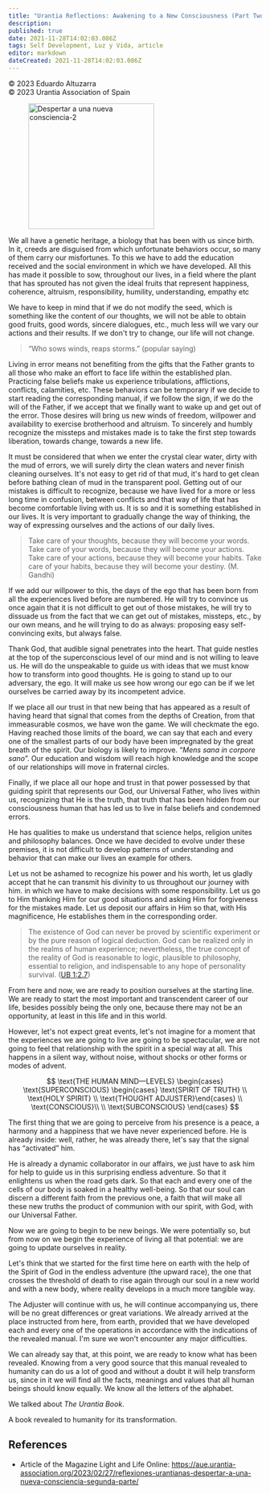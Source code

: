 ```yaml
---
title: "Urantia Reflections: Awakening to a New Consciousness (Part Two)"
description: 
published: true
date: 2021-11-28T14:02:03.086Z
tags: Self Development, Luz y Vida, article
editor: markdown
dateCreated: 2021-11-28T14:02:03.086Z
---
```


<p class="v-card v-sheet theme--light gray lighten-3 px-2">© 2023 Eduardo Altuzarra<br>© 2023 Urantia Association of Spain</p>


<figure id="Figure_1" class="image urantiapedia image-style-align-left">
<img src="/image/article/Luz_y_Vida/LyV_2023_03/De-la-materia-al-espiritu.png" alt="Despertar a una nueva consciencia-2" width="250">
</figure>

We all have a genetic heritage, a biology that has been with us since birth. In it, creeds are disguised from which unfortunate behaviors occur, so many of them carry our misfortunes. To this we have to add the education received and the social environment in which we have developed. All this has made it possible to sow, throughout our lives, in a field where the plant that has sprouted has not given the ideal fruits that represent happiness, coherence, altruism, responsibility, humility, understanding, empathy etc

We have to keep in mind that if we do not modify the seed, which is something like the content of our thoughts, we will not be able to obtain good fruits, good words, sincere dialogues, etc., much less will we vary our actions and their results. If we don't try to change, our life will not change.

> “Who sows winds, reaps storms.” (popular saying)

Living in error means not benefiting from the gifts that the Father grants to all those who make an effort to face life within the established plan. Practicing false beliefs make us experience tribulations, afflictions, conflicts, calamities, etc. These behaviors can be temporary if we decide to start reading the corresponding manual, if we follow the sign, if we do the will of the Father, if we accept that we finally want to wake up and get out of the error. Those desires will bring us new winds of freedom, willpower and availability to exercise brotherhood and altruism. To sincerely and humbly recognize the missteps and mistakes made is to take the first step towards liberation, towards change, towards a new life.

It must be considered that when we enter the crystal clear water, dirty with the mud of errors, we will surely dirty the clean waters and never finish cleaning ourselves. It's not easy to get rid of that mud, it's hard to get clean before bathing clean of mud in the transparent pool. Getting out of our mistakes is difficult to recognize, because we have lived for a more or less long time in confusion, between conflicts and that way of life that has become comfortable living with us. It is so and it is something established in our lives. It is very important to gradually change the way of thinking, the way of expressing ourselves and the actions of our daily lives.

> Take care of your thoughts, because they will become your words.
> Take care of your words, because they will become your actions.
> Take care of your actions, because they will become your habits.
> Take care of your habits, because they will become your destiny.
> (M. Gandhi)

If we add our willpower to this, the days of the ego that has been born from all the experiences lived before are numbered. He will try to convince us once again that it is not difficult to get out of those mistakes, he will try to dissuade us from the fact that we can get out of mistakes, missteps, etc., by our own means, and he will trying to do as always: proposing easy self-convincing exits, but always false.

Thank God, that audible signal penetrates into the heart. That guide nestles at the top of the superconscious level of our mind and is not willing to leave us. He will do the unspeakable to guide us with ideas that we must know how to transform into good thoughts. He is going to stand up to our adversary, the ego. It will make us see how wrong our ego can be if we let ourselves be carried away by its incompetent advice.

If we place all our trust in that new being that has appeared as a result of having heard that signal that comes from the depths of Creation, from that immeasurable cosmos, we have won the game. We will checkmate the ego. Having reached those limits of the board, we can say that each and every one of the smallest parts of our body have been impregnated by the great breath of the spirit. Our biology is likely to improve. “_Mens sana in corpore sano_”. Our education and wisdom will reach high knowledge and the scope of our relationships will move in fraternal circles.

Finally, if we place all our hope and trust in that power possessed by that guiding spirit that represents our God, our Universal Father, who lives within us, recognizing that He is the truth, that truth that has been hidden from our consciousness human that has led us to live in false beliefs and condemned errors.

He has qualities to make us understand that science helps, religion unites and philosophy balances. Once we have decided to evolve under these premises, it is not difficult to develop patterns of understanding and behavior that can make our lives an example for others.

Let us not be ashamed to recognize his power and his worth, let us gladly accept that he can transmit his divinity to us throughout our journey with him. in which we have to make decisions with some responsibility. Let us go to Him thanking Him for our good situations and asking Him for forgiveness for the mistakes made. Let us deposit our affairs in Him so that, with His magnificence, He establishes them in the corresponding order.

> The existence of God can never be proved by scientific experiment or by the pure reason of logical deduction. God can be realized only in the realms of human experience; nevertheless, the true concept of the reality of God is reasonable to logic, plausible to philosophy, essential to religion, and indispensable to any hope of personality survival. ([UB 1:2.7](/en/The_Urantia_Book/1#p2_7))

From here and now, we are ready to position ourselves at the starting line. We are ready to start the most important and transcendent career of our life, besides possibly being the only one, because there may not be an opportunity, at least in this life and in this world.

However, let's not expect great events, let's not imagine for a moment that the experiences we are going to live are going to be spectacular, we are not going to feel that relationship with the spirit in a special way at all. This happens in a silent way, without noise, without shocks or other forms or modes of advent.

$$
\text{THE HUMAN MIND—LEVELS}
\begin{cases}
\text{SUPERCONSCIOUS} \begin{cases} \text{SPIRIT OF TRUTH} \\ \text{HOLY SPIRIT} \\ \text{THOUGHT ADJUSTER}\end{cases} \\
\text{CONSCIOUS}\\ \\
\text{SUBCONSCIOUS}
\end{cases}
$$

The first thing that we are going to perceive from his presence is a peace, a harmony and a happiness that we have never experienced before. He is already inside: well, rather, he was already there, let's say that the signal has “activated” him.

He is already a dynamic collaborator in our affairs, we just have to ask him for help to guide us in this surprising endless adventure. So that it enlightens us when the road gets dark. So that each and every one of the cells of our body is soaked in a healthy well-being. So that our soul can discern a different faith from the previous one, a faith that will make all these new truths the product of communion with our spirit, with God, with our Universal Father.

Now we are going to begin to be new beings. We were potentially so, but from now on we begin the experience of living all that potential: we are going to update ourselves in reality.

Let's think that we started for the first time here on earth with the help of the Spirit of God in the endless adventure (the upward race), the one that crosses the threshold of death to rise again through our soul in a new world and with a new body, where reality develops in a much more tangible way.

The Adjuster will continue with us, he will continue accompanying us, there will be no great differences or great variations. We already arrived at the place instructed from here, from earth, provided that we have developed each and every one of the operations in accordance with the indications of the revealed manual. I'm sure we won't encounter any major difficulties.

We can already say that, at this point, we are ready to know what has been revealed. Knowing from a very good source that this manual revealed to humanity can do us a lot of good and without a doubt it will help transform us, since in it we will find all the facts, meanings and values that all human beings should know equally. We know all the letters of the alphabet.

We talked about _The Urantia Book_.

A book revealed to humanity for its transformation.

## References

- Article of the Magazine Light and Life Online: https://aue.urantia-association.org/2023/02/27/reflexiones-urantianas-despertar-a-una-nueva-consciencia-segunda-parte/

